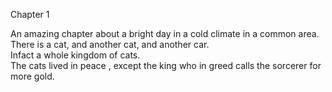 Chapter 1

An amazing chapter about a bright day in a cold climate in a common area.  
There is a cat, and another cat, and another car.  
Infact a whole kingdom of cats.  
The cats lived in peace , except the king who in greed calls the sorcerer for more gold.


